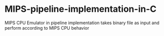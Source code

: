 # MIPS-pipeline-implementation-in-C
MIPS CPU Emulator 
in pipeline implementation
takes binary file as input and perform according to MIPS CPU behavior

